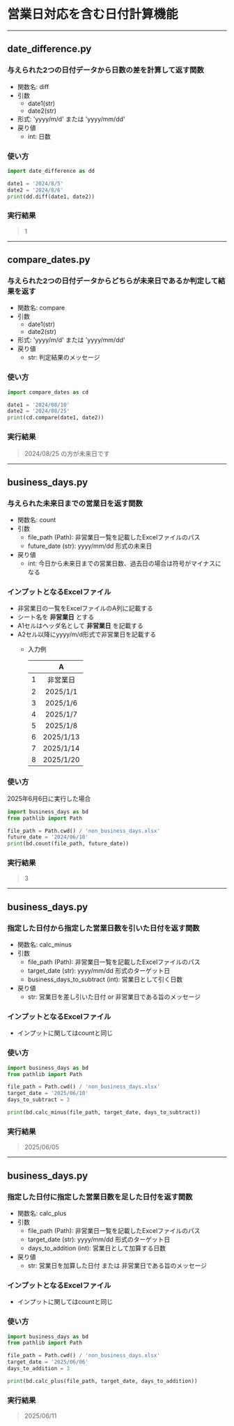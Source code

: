 # 営業日対応を含む日付計算機能

---

## date_difference.py

### 与えられた2つの日付データから日数の差を計算して返す関数

* 関数名: diff
* 引数
  * date1(str)
  * date2(str)
* 形式: 'yyyy/m/d' または 'yyyy/mm/dd'
* 戻り値
  * int: 日数

### 使い方

```python
import date_difference as dd

date1 = '2024/8/5'
date2 = '2024/8/6'
print(dd.diff(date1, date2))
```

### 実行結果

> 1

---

## compare_dates.py

### 与えられた2つの日付データからどちらが未来日であるか判定して結果を返す

* 関数名: compare
* 引数
  * date1(str)
  * date2(str)
* 形式: 'yyyy/m/d' または 'yyyy/mm/dd'
* 戻り値
  * str: 判定結果のメッセージ

### 使い方

```python
import compare_dates as cd

date1 = '2024/08/10'
date2 = '2024/08/25'
print(cd.compare(date1, date2))
```

### 実行結果

> 2024/08/25 の方が未来日です

---

## business_days.py

### 与えられた未来日までの営業日を返す関数

* 関数名: count
* 引数
  * file_path (Path): 非営業日一覧を記載したExcelファイルのパス
  * future_date (str): yyyy/mm/dd 形式の未来日
* 戻り値
  * int: 今日から未来日までの営業日数、過去日の場合は符号がマイナスになる

### インプットとなるExcelファイル

* 非営業日の一覧をExcelファイルのA列に記載する
* シート名を **非営業日** とする
* A1セルはヘッダ名として **非営業日** を記載する
* A2セル以降にyyyy/m/d形式で非営業日を記載する
  * 入力例

    |       |     A     |
    | :---: | :-------: |
    |   1   | 非営業日  |
    |   2   | 2025/1/1  |
    |   3   | 2025/1/6  |
    |   4   | 2025/1/7  |
    |   5   | 2025/1/8  |
    |   6   | 2025/1/13 |
    |   7   | 2025/1/14 |
    |   8   | 2025/1/20 |

### 使い方

2025年6月6日に実行した場合

```python
import business_days as bd
from pathlib import Path

file_path = Path.cwd() / 'non_business_days.xlsx'
future_date = '2024/06/10'
print(bd.count(file_path, future_date))
```

### 実行結果

> 3

---

## business_days.py

### 指定した日付から指定した営業日数を引いた日付を返す関数

* 関数名: calc_minus
* 引数
  * file_path (Path): 非営業日一覧を記載したExcelファイルのパス
  * target_date (str): yyyy/mm/dd 形式のターゲット日
  * business_days_to_subtract (int): 営業日として引く日数
* 戻り値
  * str: 営業日を差し引いた日付 or 非営業日である旨のメッセージ

### インプットとなるExcelファイル

* インプットに関してはcountと同じ

### 使い方

```python
import business_days as bd
from pathlib import Path

file_path = Path.cwd() / 'non_business_days.xlsx'
target_date = '2025/06/10'
days_to_subtract = 3

print(bd.calc_minus(file_path, target_date, days_to_subtract))
```

### 実行結果

> 2025/06/05

---

## business_days.py

### 指定した日付に指定した営業日数を足した日付を返す関数

* 関数名: calc_plus
* 引数
  * file_path (Path): 非営業日一覧を記載したExcelファイルのパス
  * target_date (str): yyyy/mm/dd 形式のターゲット日
  * days_to_addition (int): 営業日として加算する日数
* 戻り値
  * str: 営業日を加算した日付 または 非営業日である旨のメッセージ

### インプットとなるExcelファイル

* インプットに関してはcountと同じ

### 使い方

```python
import business_days as bd
from pathlib import Path

file_path = Path.cwd() / 'non_business_days.xlsx'
target_date = '2025/06/06'
days_to_addition = 3

print(bd.calc_plus(file_path, target_date, days_to_addition))
```

### 実行結果

> 2025/06/11

